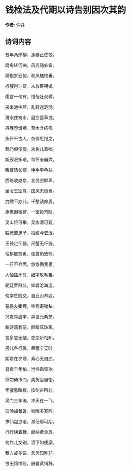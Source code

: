 # 钱检法及代期以诗告别因次其韵

**作者**: 仲并

## 诗词内容

昔年两岸柳，逢春正依依。

扁舟转河曲，风光随处宜。

弹指岁云何，秋风橘柚垂。

折腰得斗粟，未救臣朔饥。

儒宫一何有，惜哉壮观隳。

采采池中芹，乱葑迷涟漪。

萧条住槐市，庭空蔓草滋。

丹雘堕煨烬，草木含疮痍。

永怀千古人，杂佩思报之。

我乃但便腹，未免儿辈嗤。

斯辰况多艰，每怀废晨炊。

畴昔请长缨，唾手平龟兹。

西略收咸京，北伐空鲜卑。

坐令王室尊，国风无黍离。

力微不办此，千愁锁修眉。

承惠谢微官，一室投荒陂。

吴山险可攀，吴水清可窥。

胜概苦邀予，投绂今去迟。

王孙定伟器，尺璧无纤疵。

枯棋屡贾勇，佳篇仍致师。

一日不会面，悠悠勤我思。

大轴插牙签，细字攻毛锥。

朝廷罗群公，如君沧海遗。

勿学贫贱交，自比山林姿。

誓将友麋鹿，终焉寄锄犁。

况君秀眉宇，异世元紫芝。

新诗落我前，醉眼眩珠玑。

言多意无他，恋恋新相知。

男儿各行役，盍簪宁无时。

期君在岁寒，素心无自违。

君看千年柏，岂惮霜雪欺。

慎勿倚市门，美货当自怡。

怀璧忌暗投，按剑古所悲。

吴门三年淹，冲天在一飞。

征涂加餐饭，秋晚多寒晖。

求仙岂浪语，渺茫那可期。

行行快着鞭，献纳黄金扉。

勿作儿女别，泪下如绠縻。

我方戒多语，念念知昨非。

恨无锦绣段，酬君黄绢辞。

